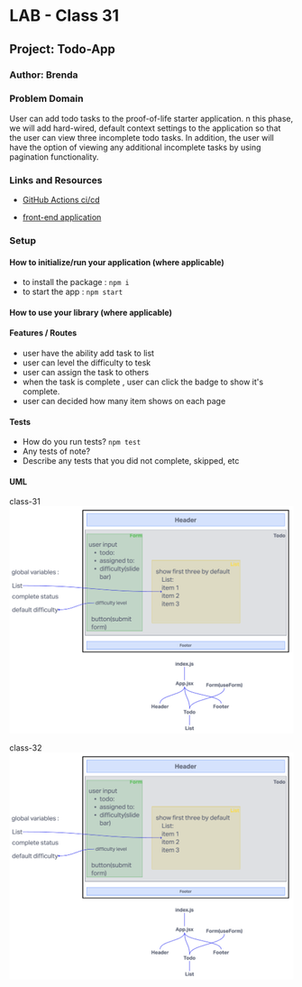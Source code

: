 # LAB - Class 31

## Project: Todo-App

### Author: Brenda

### Problem Domain  

  User can add todo tasks to the proof-of-life starter application. n this phase, we will add hard-wired, default context settings to the application so that the user can view three incomplete todo tasks. In addition, the user will have the option of viewing any additional incomplete tasks by using pagination functionality.

### Links and Resources

- [GitHub Actions ci/cd](https://github.com/brenda70904/todo-app/actions)
<!-- - [back-end server url](http://xyz.com) (when applicable) -->
- [front-end application](https://todo-app-h2w6.onrender.com)

### Setup

<!-- #### `.env` requirements (where applicable) -->


#### How to initialize/run your application (where applicable)

- to install the package : `npm i`
- to start the app : `npm start`

#### How to use your library (where applicable)

#### Features / Routes

- user have the ability add task to list
- user can level the difficulty to tesk
- user can assign the task to others
- when the task is complete , user can click the badge to show it's complete.
- user can decided how many item shows on each page

#### Tests

- How do you run tests?
`npm test`
- Any tests of note?
- Describe any tests that you did not complete, skipped, etc

#### UML

class-31
![class-31](./assets/class-31.png)

class-32
![class-32](./assets/class-31.png)